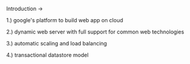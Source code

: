 Introduction ->

1.) google's platform to build web app on cloud

2.) dynamic web server with full support for common web technologies

3.) automatic scaling and load balancing

4.) transactional datastore model